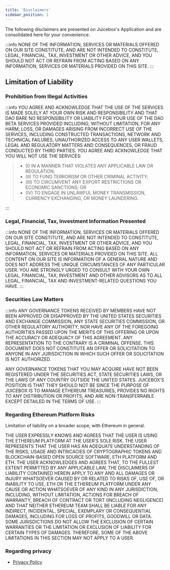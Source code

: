 ```yaml
---
title: 'Disclaimers'
sidebar_position: 1
---
```


The following disclaimers are presented on Juicebox's Application and are consolidated here for your convenience.

:::info
NONE OF THE INFORMATION, SERVICES OR MATERIALS OFFERED ON OUR SITE CONSTITUTE, AND ARE NOT INTENDED TO CONSTITUTE, LEGAL, FINANCIAL, TAX, INVESTMENT OR OTHER ADVICE, AND YOU SHOULD NOT ACT OR REFRAIN FROM ACTING BASED ON ANY INFORMATION, SERVICES OR MATERIALS PROVIDED ON THIS SITE.
:::

## Limitation of Liability

### Prohibition from Illegal Activities

:::info
YOU AGREE AND ACKNOWLEDGE THAT THE USE OF THE SERVICES IS MADE SOLELY AT YOUR OWN RISK AND RESPONSIBILITY AND THAT DAO BARE NO RESPONSIBILITY OR LIABILITY FOR YOUR USE OF THE DAO BETA
SERVICES PROVIDED INCLUDING, WITHOUT LIMITATION, FOR ANY HARM, LOSS, OR DAMAGES ARISING FROM INCORRECT USE OF THE SERVICES, INCLUDING CONSTRUCTED TRANSACTIONS, NETWORK AND TECHNICAL FAILURES, UNAUTHORIZED ACCESS TO ANY USER WALLETS, LEGAL AND REGULATORY MATTERS AND CONSEQUENCES, OR FRAUD CONDUCTED BY THIRD PARTIES. YOU AGREE AND ACKNOWLEDGE THAT YOU WILL NOT USE THE SERVICES:

> - (I) IN A MANNER THAT VIOLATES ANY APPLICABLE LAW OR REGULATION;
> - (II) TO FUND TERRORISM OR OTHER CRIMINAL ACTIVITY;
> - (III) TO CIRCUMVENT ANY EXPORT RESTRICTIONS OR ECONOMIC SANCTIONS; OR
> - (IV) TO ENGAGE IN UNLAWFUL MONEY TRANSMISSION, CURRENCY EXCHANGING, OR MONEY LAUNDERING.

:::

### Legal, Financial, Tax, Investment Information Presented

:::info
NONE OF THE INFORMATION, SERVICES OR MATERIALS OFFERED ON OUR SITE CONSTITUTE, AND ARE NOT INTENDED TO CONSTITUTE, LEGAL, FINANCIAL, TAX, INVESTMENT OR OTHER ADVICE, AND YOU SHOULD NOT ACT OR REFRAIN FROM ACTING BASED ON ANY INFORMATION, SERVICES OR MATERIALS PROVIDED ON THIS SITE. ALL CONTENT ON OUR SITE IS INFORMATION OF A GENERAL NATURE AND DOES NOT ADDRESS THE UNIQUE CIRCUMSTANCES OF ANY PARTICULAR USER. YOU ARE STRONGLY URGED TO CONSULT WITH YOUR OWN LEGAL, FINANCIAL, TAX, INVESTMENT AND OTHER ADVISORS AS TO ALL LEGAL, FINANCIAL, TAX AND INVESTMENT-RELATED QUESTIONS YOU HAVE.
:::

### Securities Law Matters

:::info
ANY GOVERNANCE TOKENS RECEIVED BY MEMBERS HAVE NOT BEEN APPROVED OR DISAPPROVED BY THE UNITED STATES SECURITIES AND EXCHANGE COMMISSION, ANY STATE SECURITIES COMMISSION, OR OTHER REGULATORY AUTHORITY, NOR HAVE ANY OF THE FOREGOING AUTHORITIES PASSED UPON THE MERITS OF THIS OFFERING OR UPON THE ACCURACY OR ADEQUACY OF THIS AGREEMENT. ANY REPRESENTATION TO THE CONTRARY IS A CRIMINAL OFFENSE. THIS DOCUMENT DOES NOT CONSTITUTE AN OFFER OR SOLICITATION TO ANYONE IN ANY JURISDICTION IN WHICH SUCH OFFER OR SOLICITATION IS NOT AUTHORIZED.

ANY GOVERNANCE TOKENS THAT YOU MAY ACQUIRE HAVE NOT BEEN REGISTERED UNDER THE SECURITIES ACT, STATE SECURITIES LAWS, OR THE LAWS OF ANY COUNTRY OUTSIDE THE UNITED STATES. JUICEBOX'S POSITION IS THAT THEY SHOULD NOT BE SINCE THE PURPOSE OF JUICEBOX IS TO MANAGE ETHEREUM TREASURIES, PROVIDES NO RIGHTS TO ANY DISTRIBUTION OR PROFITS, AND ARE NON-TRANSFERRABLE EXCEPT DETAILED IN THE TERMS OF USE.
:::

### Regarding Ethereum Platform Risks

Limitation of liability on a broader scope, with Ethereum in general.

THE USER EXPRESSLY KNOWS AND AGREES THAT THE USER IS USING THE ETHEREUM PLATFORM AT THE USER’S SOLE RISK. THE USER REPRESENTS THAT THE USER HAS AN ADEQUATE UNDERSTANDING OF THE RISKS, USAGE AND INTRICACIES OF CRYPTOGRAPHIC TOKENS AND BLOCKCHAIN-BASED OPEN SOURCE SOFTWARE, ETH PLATFORM AND ETH. THE USER ACKNOWLEDGES AND AGREES THAT, TO THE FULLEST EXTENT PERMITTED BY ANY APPLICABLE LAW, THE DISCLAIMERS OF LIABILITY CONTAINED HEREIN APPLY TO ANY AND ALL DAMAGES OR INJURY WHATSOEVER CAUSED BY OR RELATED TO RISKS OF, USE OF, OR INABILITY TO USE, ETH OR THE ETHEREUM PLATFORM UNDER ANY CAUSE OR ACTION WHATSOEVER OF ANY KIND IN ANY JURISDICTION, INCLUDING, WITHOUT LIMITATION, ACTIONS FOR BREACH OF WARRANTY, BREACH OF CONTRACT OR TORT (INCLUDING NEGLIGENCE) AND THAT NEITHER ETHEREUM TEAM SHALL BE LIABLE FOR ANY INDIRECT, INCIDENTAL, SPECIAL, EXEMPLARY OR CONSEQUENTIAL DAMAGES, INCLUDING FOR LOSS OF PROFITS, GOODWILL OR DATA. SOME JURISDICTIONS DO NOT ALLOW THE EXCLUSION OF CERTAIN WARRANTIES OR THE LIMITATION OR EXCLUSION OF LIABILITY FOR CERTAIN TYPES OF DAMAGES. THEREFORE, SOME OF THE ABOVE LIMITATIONS IN THIS SECTION MAY NOT APPLY TO A USER.

### Regarding privacy

- [Privacy Policy](./Resources/others/privacy-policy.md)
